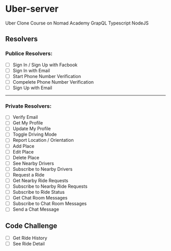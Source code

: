 # Uber-server
Uber Clone Course on Nomad Academy
GrapQL
Typescript
NodeJS

## Resolvers

### Publice Resolvers:

- [ ] Sign In / Sign Up with Facbook
- [ ] Sign In with Email
- [ ] Start Phone Number Verification
- [ ] Compelete Phone Number Verification
- [ ] Sign Up with Email
--- 

### Private Resolvers:

- [ ] Verify Email
- [ ] Get My Profile
- [ ] Update My Profile
- [ ] Toggle Driving Mode
- [ ] Report Location / Orientation
- [ ] Add Place
- [ ] Edit Place
- [ ] Delete Place
- [ ] See Nearby Drivers
- [ ] Subscribe to Nearby Drivers
- [ ] Request a Ride
- [ ] Get Nearby Ride Requests
- [ ] Subscribe to Nearby Ride Requests
- [ ] Subscribe to Ride Status
- [ ] Get Chat Room Messages
- [ ] Subscribe to Chat Room Messages
- [ ] Send a Chat Message

## Code Challenge

- [ ] Get Ride History
- [ ] See Ride Detail